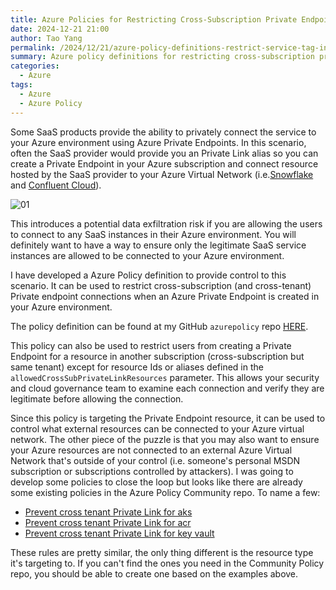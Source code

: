 ```yaml
---
title: Azure Policies for Restricting Cross-Subscription Private Endpoints
date: 2024-12-21 21:00
author: Tao Yang
permalink: /2024/12/21/azure-policy-definitions-restrict-service-tag-in-nsg
summary: Azure policy definitions for restricting cross-subscription private endpoints
categories:
  - Azure
tags:
  - Azure
  - Azure Policy
---
```


Some SaaS products provide the ability to privately connect the service to your Azure environment using Azure Private Endpoints. In this scenario, often the SaaS provider would provide you an Private Link alias so you can create a Private Endpoint in your Azure subscription and connect resource hosted by the SaaS provider to your Azure Virtual Network (i.e.[Snowflake](https://docs.snowflake.com/en/user-guide/privatelink-azure) and [Confluent Cloud](https://docs.confluent.io/cloud/current/networking/private-links/azure-privatelink.html)).

![01](../../../../assets/images/2024/12/cross-sub-pe-01.jpg)

This introduces a potential data exfiltration risk if you are allowing the users to connect to any SaaS instances in their Azure environment. You will definitely want to have a way to ensure only the legitimate SaaS service instances are allowed to be connected to your Azure environment.

I have developed a Azure Policy definition to provide control to this scenario. It can be used to restrict cross-subscription (and cross-tenant) Private endpoint connections when an Azure Private Endpoint is created in your Azure environment.

The policy definition can be found at my GitHub `azurepolicy` repo [HERE](https://github.com/tyconsulting/azurepolicy/blob/master/policy-definitions/restrict-cross-subscription-pe/azurepolicy.json).

This policy can also be used to restrict users from creating a Private Endpoint for a resource in another subscription (cross-subscription but same tenant) except for resource Ids or aliases defined in the `allowedCrossSubPrivateLinkResources` parameter. This allows your security and cloud governance team to examine each connection and verify they are legitimate before allowing the connection.

Since this policy is targeting the Private Endpoint resource, it can be used to control what external resources can be connected to your Azure virtual network. The other piece of the puzzle is that you may also want to ensure your Azure resources are not connected to an external Azure Virtual Network that's outside of your control (i.e. someone's personal MSDN subscription or subscriptions controlled by attackers). I was going to develop some policies to close the loop but looks like there are already some existing policies in the Azure Policy Community repo. To name a few:

* [Prevent cross tenant Private Link for aks](https://github.com/Azure/Community-Policy/blob/main/policyDefinitions/Network/prevent-cross-tenant-private-link-for-aks/azurepolicy.json)
* [Prevent cross tenant Private Link for acr](https://github.com/Azure/Community-Policy/blob/main/policyDefinitions/Network/prevent-cross-tenant-private-link-for-acr/azurepolicy.json)
* [Prevent cross tenant Private Link for key vault](https://github.com/Azure/Community-Policy/blob/main/policyDefinitions/Network/prevent-cross-tenant-private-link-for-key-vault/azurepolicy.json)

These rules are pretty similar, the only thing different is the resource type it's targeting to. If you can't find the ones you need in the Community Policy repo, you should be able to create one based on the examples above.
